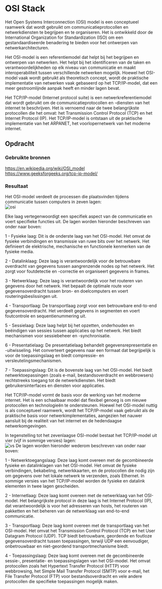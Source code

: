 # OSI Stack

Het Open Systems Interconnection (OSI) model is een conceptueel raamwerk dat wordt gebruikt om communicatieprotocollen en netwerkdiensten te begrijpen en te organiseren. Het is ontwikkeld door de International Organization for Standardization (ISO) om een gestandaardiseerde benadering te bieden voor het ontwerpen van netwerkarchitecturen.

Het OSI-model is een referentiemodel dat helpt bij het begrijpen en ontwerpen van netwerken. Het helpt bij het identificeren van de taken en verantwoordelijkheden op elk niveau van communicatie en maakt interoperabiliteit tussen verschillende netwerken mogelijk. Hoewel het OSI-model vaak wordt gebruikt als theoretisch concept, wordt de praktische implementatie van netwerken vaak gebaseerd op het TCP/IP-model, dat een meer gestroomlijnde aanpak heeft en minder lagen bevat.

Het TCP/IP-model (Internet protocol suite) is een netwerkreferentiemodel dat wordt gebruikt om de communicatieprotocollen en -diensten van het internet te beschrijven. Het is vernoemd naar de twee belangrijkste protocollen die het omvat: het Transmission Control Protocol (TCP) en het Internet Protocol (IP). Het TCP/IP-model is ontstaan uit de praktische implementatie van het ARPANET, het voorlopernetwerk van het moderne internet.

## Opdracht
### Gebruikte bronnen
https://en.wikipedia.org/wiki/OSI_model  
https://www.geeksforgeeks.org/tcp-ip-model/
### Resultaat

Het OSI-model verdeelt de processen die plaatsvinden tijdens communicatie tussen computers in zeven lagen:  
![[osi](..\00_includes\Cloud_pics\1\OSI_model.png)](https://github.com/techgrounds/techgrounds-Mynamewastakenwastaken/blob/main/00_includes/Cloud_pics/1/OSI_model.png?raw=true)

 Elke laag vertegenwoordigt een specifiek aspect van de communicatie en voert specifieke functies uit. De lagen worden hieronder beschreven van onder naar boven:

1 - Fysieke laag: Dit is de onderste laag van het OSI-model. Het omvat de fysieke verbindingen en transmissie van ruwe bits over het netwerk. Het definieert de elektrische, mechanische en functionele kenmerken van de fysieke media.

2 - Datalinklaag: Deze laag is verantwoordelijk voor de betrouwbare overdracht van gegevens tussen aangrenzende nodes op het netwerk. Het zorgt voor foutdetectie en -correctie en organiseert gegevens in frames.

3 - Netwerklaag: Deze laag is verantwoordelijk voor het routeren van gegevens door het netwerk. Het bepaalt de optimale route voor gegevensoverdracht tussen bron- en doelcomputers en voert routeringsbeslissingen uit.

4 - Transportlaag: De transportlaag zorgt voor een betrouwbare end-to-end gegevensoverdracht. Het verdeelt gegevens in segmenten en voert foutcontrole en sequentienummering uit.

5 - Sessielaag: Deze laag helpt bij het opzetten, onderhouden en beëindigen van sessies tussen applicaties op het netwerk. Het biedt mechanismen voor sessiebeheer en -synchronisatie.

6 - Presentatielaag: De presentatielaag behandelt gegevensrepresentatie en -uitwisseling. Het converteert gegevens naar een formaat dat begrijpelijk is voor de toepassingslaag en biedt compressie- en versleutelingsmechanismen.

7 - Toepassingslaag: Dit is de bovenste laag van het OSI-model. Het biedt netwerktoepassingen (zoals e-mail, bestandsoverdracht en webbrowsers) rechtstreeks toegang tot de netwerkdiensten. Het biedt gebruikersinterfaces en diensten voor applicaties.


Het TCP/IP-model vormt de basis voor de werking van het moderne internet. Het is een schaalbaar model dat flexibel genoeg is om nieuwe protocollen en technologieën te ondersteunen. Hoewel het OSI-model nuttig is als conceptueel raamwerk, wordt het TCP/IP-model vaak gebruikt als de praktische basis voor netwerkimplementaties, aangezien het nauwer aansluit bij de realiteit van het internet en de hedendaagse netwerkomgevingen.

In tegenstelling tot het zevenlaagse OSI-model bestaat het TCP/IP-model uit vier (vijf in sommige versies) lagen:  
![[vs](..\00_includes\Cloud_pics\1\osi_vs_tcpip.png)  ](https://github.com/techgrounds/techgrounds-Mynamewastakenwastaken/blob/main/00_includes/Cloud_pics/1/osi_vs_tcpip.png?raw=true)
De lagen worden hieronder wederom beschreven van onder naar boven:

1 - Netwerktoegangslaag: Deze laag komt overeen met de gecombineerde fysieke en datalinklagen van het OSI-model. Het omvat de fysieke verbindingen, bekabeling, netwerkkaarten, en de protocollen die nodig zijn om gegevens over het lokale netwerk te verzenden, zoals Ethernet. In sommige versies van het TCP/IP-model worden de fysieke en datalink elementen in twee lagen gescheiden.

2 - Internetlaag: Deze laag komt overeen met de netwerklaag van het OSI-model. Het belangrijkste protocol in deze laag is het Internet Protocol (IP), dat verantwoordelijk is voor het adresseren van hosts, het routeren van pakketten en het beheren van de netwerklaag van end-to-end communicatie.

3 - Transportlaag: Deze laag komt overeen met de transportlaag van het OSI-model. Het omvat het Transmission Control Protocol (TCP) en het User Datagram Protocol (UDP). TCP biedt betrouwbare, geordende en foutloze gegevensoverdracht tussen toepassingen, terwijl UDP een eenvoudiger, onbetrouwbaar en niet-geordend transportmechanisme biedt.

4 - Toepassingslaag: Deze laag komt overeen met de gecombineerde sessie-, presentatie- en toepassingslagen van het OSI-model. Het omvat protocollen zoals het Hypertext Transfer Protocol (HTTP) voor webbrowsing, het Simple Mail Transfer Protocol (SMTP) voor e-mail, het File Transfer Protocol (FTP) voor bestandsoverdracht en vele andere protocollen die specifieke toepassingen mogelijk maken.
